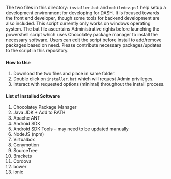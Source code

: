 The two files in this directory: `installer.bat` and `mobiledev.ps1` help setup a development environment for developing for DASH. It is focused towards the front end developer, though some tools for backend development are also included. This script currently only works on windows operating system. The bat file ascertains Administrative rights before launching the powershell script which uses Chocolatey package manager to install the necessary software. Users can edit the script before install to add/remove packages based on need. Please contribute necessary packages/updates to the script in this repository.

#### How to Use
1. Download the two files and place in same folder.
1. Double click on `installer.bat` which will request Admin privileges.
1. Interact with requested options (minimal) throughout the install process.

#### List of Installed Software
1. Chocolatey Package Manager
1. Java JDK + Add to PATH
1. Apache ANT
1. Android SDK
1. Android SDK Tools - may need to be updated manually
1. NodeJS (npm)
1. Virtualbox
1. Genymotion
1. SourceTree
1. Brackets
1. Cordova
1. bower
1. ionic
